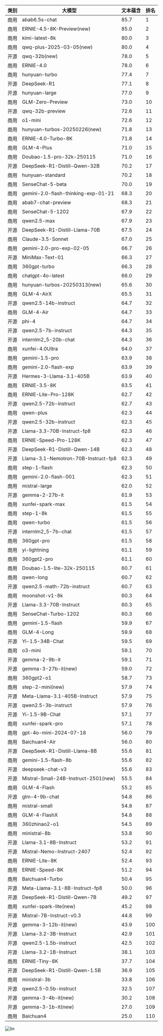 
| 类别 | 大模型                         | 文本蕴含 | 排名 |
|-----|------------------------------|---------|----|
|商用|abab6.5s-chat|85.7|1|
|商用|ERNIE-4.5-8K-Preview(new)|85.0|2|
|商用|kimi-latest-8k|80.0|3|
|商用|qwq-plus-2025-03-05(new)|80.0|4|
|开源|qwq-32b(new)|78.0|5|
|商用|ERNIE-4.0|78.0|6|
|商用|hunyuan-turbo|77.4|7|
|开源|DeepSeek-R1|77.1|8|
|开源|hunyuan-large|77.0|9|
|商用|GLM-Zero-Preview|73.0|10|
|开源|qwq-32b-preview|72.6|11|
|商用|o1-mini|72.6|12|
|商用|hunyuan-turbos-20250226(new)|71.8|13|
|商用|ERNIE-4.0-Turbo-8K|71.8|14|
|商用|GLM-4-Plus|71.0|15|
|商用|Doubao-1.5-pro-32k-250115|71.0|16|
|开源|DeepSeek-R1-Distill-Qwen-32B|70.2|17|
|商用|hunyuan-standard|70.2|18|
|商用|SenseChat-5-beta|70.0|19|
|商用|gemini-2.0-flash-thinking-exp-01-21|68.3|20|
|商用|abab7-chat-preview|68.3|21|
|商用|SenseChat-5-1202|67.9|22|
|商用|qwen2.5-max|67.9|23|
|开源|DeepSeek-R1-Distill-Llama-70B|67.5|24|
|商用|Claude-3.5-Sonnet|67.0|25|
|商用|gemini-2.0-pro-exp-02-05|66.7|26|
|开源|MiniMax-Text-01|66.3|27|
|商用|360gpt-turbo|66.3|28|
|商用|chatgpt-4o-latest|66.0|29|
|商用|hunyuan-turbos-20250313(new)|65.6|30|
|商用|GLM-4-AirX|65.5|31|
|开源|qwen2.5-14b-instruct|64.7|32|
|商用|GLM-4-Air|64.7|33|
|开源|phi-4|64.7|34|
|开源|qwen2.5-7b-instruct|64.3|35|
|开源|internlm2_5-20b-chat|64.3|36|
|商用|xunfei-4.0Ultra|64.0|37|
|商用|gemini-1.5-pro|63.9|38|
|商用|gemini-2.0-flash-exp|63.9|39|
|开源|Hermes-3-Llama-3.1-405B|63.9|40|
|商用|ERNIE-3.5-8K|63.5|41|
|商用|ERNIE-Lite-Pro-128K|62.7|42|
|开源|qwen2.5-72b-instruct|62.7|43|
|商用|qwen-plus|62.3|44|
|开源|qwen2.5-32b-instruct|62.3|45|
|开源|Llama-3.3-70B-Instruct-fp8|62.3|46|
|商用|ERNIE-Speed-Pro-128K|62.3|47|
|开源|DeepSeek-R1-Distill-Qwen-14B|62.3|48|
|开源|Llama-3.1-Nemotron-70B-Instruct-fp8|62.3|49|
|商用|step-1-flash|62.3|50|
|商用|gemini-2.0-flash-001|62.3|51|
|商用|mistral-large|62.0|52|
|开源|gemma-2-27b-it|61.9|53|
|商用|xunfei-spark-max|61.5|54|
|商用|step-1-8k|61.5|55|
|商用|qwen-turbo|61.5|56|
|开源|internlm2_5-7b-chat|61.5|57|
|商用|360gpt-pro|61.5|58|
|商用|yi-lightning|61.1|59|
|商用|360gpt2-pro|61.1|60|
|商用|Doubao-1.5-lite-32k-250115|60.7|61|
|商用|qwen-long|60.7|62|
|开源|qwen2.5-math-72b-instruct|60.7|63|
|商用|moonshot-v1-8k|60.3|64|
|开源|Llama-3.3-70B-Instruct|60.3|65|
|商用|SenseChat-Turbo-1202|60.3|66|
|商用|gemini-1.5-flash|59.9|67|
|商用|GLM-4-Long|59.9|68|
|开源|Yi-1.5-34B-Chat|59.5|69|
|商用|o3-mini|59.1|70|
|开源|gemma-2-9b-it|59.1|71|
|开源|gemma-3-27b-it(new)|59.0|72|
|商用|360gpt2-o1|58.7|73|
|商用|step-2-mini(new)|57.9|74|
|开源|Meta-Llama-3.1-405B-Instruct|57.9|75|
|开源|qwen2.5-3b-instruct|57.9|76|
|开源|Yi-1.5-9B-Chat|57.1|77|
|商用|xunfei-spark-pro|57.1|78|
|商用|gpt-4o-mini-2024-07-18|56.0|79|
|商用|Baichuan4-Air|56.0|80|
|开源|DeepSeek-R1-Distill-Llama-8B|55.6|81|
|商用|gemini-1.5-flash-8b|55.6|82|
|开源|deepseek-chat-v3|55.6|83|
|开源|Mistral-Small-24B-Instruct-2501(new)|55.5|84|
|商用|GLM-4-Flash|55.2|85|
|开源|glm-4-9b-chat|54.8|86|
|商用|mistral-small|54.8|87|
|商用|GLM-4-FlashX|54.8|88|
|商用|360zhinao2-o1|54.5|89|
|商用|ministral-8b|53.8|90|
|开源|Llama-3.1-8B-Instruct|53.2|91|
|开源|Mistral-Nemo-Instruct-2407|52.4|92|
|商用|ERNIE-Lite-8K|52.4|93|
|商用|ERNIE-Speed-8K|51.2|94|
|商用|Baichuan4-Turbo|50.4|95|
|开源|Meta-Llama-3.1-8B-Instruct-fp8|50.0|96|
|开源|DeepSeek-R1-Distill-Qwen-7B|49.2|97|
|商用|xunfei-spark-lite(new)|45.2|98|
|开源|Mistral-7B-Instruct-v0.3|44.8|99|
|开源|gemma-3-12b-it(new)|43.9|100|
|开源|Llama-3.2-3B-Instruct|42.9|101|
|开源|qwen2.5-1.5b-instruct|42.5|102|
|开源|Llama-3.2-1B-Instruct|38.1|103|
|商用|ERNIE-Tiny-8K|37.7|104|
|开源|DeepSeek-R1-Distill-Qwen-1.5B|36.9|105|
|商用|ministral-3b|33.8|106|
|开源|qwen2.5-0.5b-instruct|32.5|107|
|开源|gemma-3-4b-it(new)|30.2|108|
|开源|gemma-3-1b-it(new)|27.0|109|
|商用|Baichuan4|25.0|110|


![lin](../pic/文本蕴含.png)
